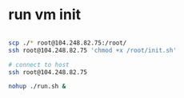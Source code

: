 # run vm init

```bash

scp ./* root@104.248.82.75:/root/
ssh root@104.248.82.75 'chmod +x /root/init.sh'

# connect to host
ssh root@104.248.82.75

nohup ./run.sh &



```
